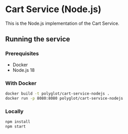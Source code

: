 # Cart Service (Node.js)

This is the Node.js implementation of the Cart Service.

## Running the service

### Prerequisites
- Docker
- Node.js 18

### With Docker
```bash
docker build -t polyglot/cart-service-nodejs .
docker run -p 8080:8080 polyglot/cart-service-nodejs
```

### Locally
```bash
npm install
npm start
```
